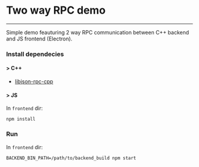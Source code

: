 # Two way RPC demo
---
Simple demo feauturing 2 way RPC communication between C++ backend and JS frontend (Electron).


### Install dependecies

#### > C++
- [libjson-rpc-cpp](https://github.com/cinemast/libjson-rpc-cpp)

#### > JS
In `frontend` dir:
```
npm install
```

### Run
In `frontend` dir:
```
BACKEND_BIN_PATH=/path/to/backend_build npm start
```